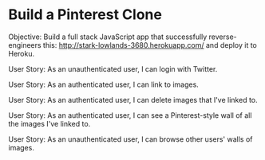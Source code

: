 # Build a Pinterest Clone

Objective: Build a full stack JavaScript app that successfully reverse-engineers this: http://stark-lowlands-3680.herokuapp.com/ and deploy it to Heroku.

User Story: As an unauthenticated user, I can login with Twitter.

User Story: As an authenticated user, I can link to images.

User Story: As an authenticated user, I can delete images that I've linked to.

User Story: As an authenticated user, I can see a Pinterest-style wall of all the images I've linked to.

User Story: As an unauthenticated user, I can browse other users' walls of images.
